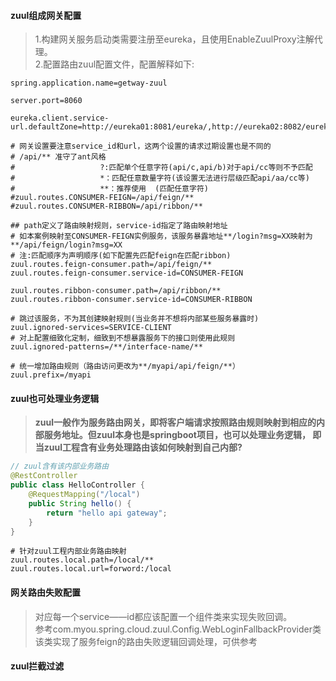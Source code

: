 #### zuul组成网关配置  

> 1.构建网关服务启动类需要注册至eureka，且使用EnableZuulProxy注解代理。  
2.配置路由zuul配置文件，配置解释如下:  

```properties
spring.application.name=getway-zuul

server.port=8060

eureka.client.service-url.defaultZone=http://eureka01:8081/eureka/,http://eureka02:8082/eureka/,http://eureka03:8083/eureka/

# 网关设置要注意service_id和url，这两个设置的请求过期设置也是不同的
# /api/** 准守了ant风格
#                   ?:匹配单个任意字符(api/c,api/b)对于api/cc等则不予匹配
#                   *：匹配任意数量字符(该设置无法进行层级匹配api/aa/cc等)
#                   **：推荐使用  (匹配任意字符)
#zuul.routes.CONSUMER-FEIGN=/api/feign/**
#zuul.routes.CONSUMER-RIBBON=/api/ribbon/**

## path定义了路由映射规则，service-id指定了路由映射地址  
# 如本案例映射至CONSUMER-FEIGN实例服务，该服务暴露地址**/login?msg=XX映射为**/api/feign/login?msg=XX  
# 注:匹配顺序为声明顺序(如下配置先匹配feign在匹配ribbon)
zuul.routes.feign-consumer.path=/api/feign/**
zuul.routes.feign-consumer.service-id=CONSUMER-FEIGN

zuul.routes.ribbon-consumer.path=/api/ribbon/**
zuul.routes.ribbon-consumer.service-id=CONSUMER-RIBBON

# 跳过该服务，不为其创建映射规则(当业务并不想将内部某些服务暴露时)
zuul.ignored-services=SERVICE-CLIENT
# 对上配置细致化定制，细致到不想暴露服务下的接口则使用此规则
zuul.ignored-patterns=/**/interface-name/**  

# 统一增加路由规则（路由访问更改为**/myapi/api/feign/**）  
zuul.prefix=/myapi
```   

#### zuul也可处理业务逻辑  

> **zuul一般作为服务路由网关，即将客户端请求按照路由规则映射到相应的内部服务地址。但zuul本身也是springboot项目，也可以处理业务逻辑，
即当zuul工程含有业务处理路由该如何映射到自己内部?**   

```java
// zuul含有该内部业务路由
@RestController
public class HelloController {
    @RequestMapping("/local")
    public String hello() {
        return "hello api gateway";
    }
}
``` 

```properties
# 针对zuul工程内部业务路由映射
zuul.routes.local.path=/local/**
zuul.routes.local.url=forword:/local
```  

#### 网关路由失败配置  

> 对应每一个service——id都应该配置一个组件类来实现失败回调。  
参考com.myou.spring.cloud.zuul.Config.WebLoginFallbackProvider类  
该类实现了服务feign的路由失败逻辑回调处理，可供参考

#### zuul拦截过滤
